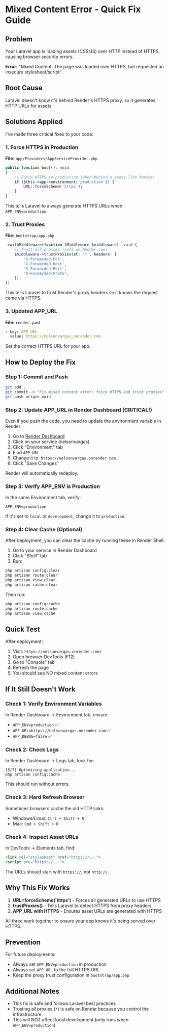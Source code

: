 # Mixed Content Error - Quick Fix Guide

## Problem
Your Laravel app is loading assets (CSS/JS) over HTTP instead of HTTPS, causing browser security errors.

**Error:** "Mixed Content: The page was loaded over HTTPS, but requested an insecure stylesheet/script"

## Root Cause
Laravel doesn't know it's behind Render's HTTPS proxy, so it generates HTTP URLs for assets.

## Solutions Applied

I've made three critical fixes to your code:

### 1. Force HTTPS in Production
**File:** `app/Providers/AppServiceProvider.php`

```php
public function boot(): void
{
    // Force HTTPS in production (when behind a proxy like Render)
    if ($this->app->environment('production')) {
        URL::forceScheme('https');
    }
}
```

This tells Laravel to always generate HTTPS URLs when `APP_ENV=production`.

### 2. Trust Proxies
**File:** `bootstrap/app.php`

```php
->withMiddleware(function (Middleware $middleware): void {
    // Trust all proxies (safe on Render.com)
    $middleware->trustProxies(at: '*', headers: [
        'X-Forwarded-For',
        'X-Forwarded-Host',
        'X-Forwarded-Port',
        'X-Forwarded-Proto',
    ]);
})
```

This tells Laravel to trust Render's proxy headers so it knows the request came via HTTPS.

### 3. Updated APP_URL
**File:** `render.yaml`

```yaml
- key: APP_URL
  value: https://nelsonvargas.onrender.com
```

Set the correct HTTPS URL for your app.

## How to Deploy the Fix

### Step 1: Commit and Push
```bash
git add .
git commit -m "Fix mixed content error: force HTTPS and trust proxies"
git push origin main
```

### Step 2: Update APP_URL in Render Dashboard (CRITICAL!)
Even if you push the code, you need to update the environment variable in Render:

1. Go to [Render Dashboard](https://dashboard.render.com/)
2. Click on your service (nelsonvargas)
3. Click "Environment" tab
4. Find `APP_URL`
5. Change it to: `https://nelsonvargas.onrender.com`
6. Click "Save Changes"

Render will automatically redeploy.

### Step 3: Verify APP_ENV is Production
In the same Environment tab, verify:
```
APP_ENV=production
```

If it's set to `local` or `development`, change it to `production`.

### Step 4: Clear Cache (Optional)
After deployment, you can clear the cache by running these in Render Shell:

1. Go to your service in Render Dashboard
2. Click "Shell" tab
3. Run:
```bash
php artisan config:clear
php artisan route:clear
php artisan view:clear
php artisan cache:clear
```

Then run:
```bash
php artisan config:cache
php artisan route:cache
php artisan view:cache
```

## Quick Test

After deployment:

1. Visit: `https://nelsonvargas.onrender.com/`
2. Open browser DevTools (F12)
3. Go to "Console" tab
4. Refresh the page
5. You should see NO mixed content errors

## If It Still Doesn't Work

### Check 1: Verify Environment Variables
In Render Dashboard → Environment tab, ensure:
- `APP_ENV=production` ✅
- `APP_URL=https://nelsonvargas.onrender.com` ✅
- `APP_DEBUG=false` ✅

### Check 2: Check Logs
In Render Dashboard → Logs tab, look for:
```
[5/7] Optimizing application...
php artisan config:cache
```

This should run without errors.

### Check 3: Hard Refresh Browser
Sometimes browsers cache the old HTTP links:
- Windows/Linux: `Ctrl + Shift + R`
- Mac: `Cmd + Shift + R`

### Check 4: Inspect Asset URLs
In DevTools → Elements tab, find:
```html
<link rel="stylesheet" href="https://...">
<script src="https://...">
```

The URLs should start with `https://`, not `http://`.

## Why This Fix Works

1. **URL::forceScheme('https')** - Forces all generated URLs to use HTTPS
2. **trustProxies()** - Tells Laravel to detect HTTPS from proxy headers
3. **APP_URL with HTTPS** - Ensures asset URLs are generated with HTTPS

All three work together to ensure your app knows it's being served over HTTPS.

## Prevention

For future deployments:
- Always set `APP_ENV=production` in production
- Always set `APP_URL` to the full HTTPS URL
- Keep the proxy trust configuration in `bootstrap/app.php`

## Additional Notes

- This fix is safe and follows Laravel best practices
- Trusting all proxies (`*`) is safe on Render because you control the infrastructure
- This will NOT affect local development (only runs when `APP_ENV=production`)
